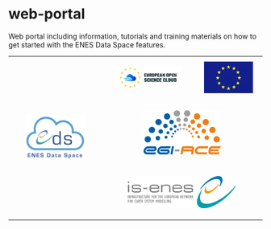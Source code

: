 # web-portal
Web portal including information, tutorials and training materials on how to get started with the ENES Data Space features.

<table>
  <tr>
    <td style="text-align: center" rowspan="3" ><img src="https://github.com/ENES-Data-Space/web-portal/raw/main/img/ENES_DS_logo.png" width="70%"></td>
    <td style="text-align: center; padding-top: 20px; padding-bottom: 20px;"><img src="https://github.com/ENES-Data-Space/web-portal/raw/main/img/eosc_logo.png" width="80%"></td>
    <td style="text-align: center"><img src="https://github.com/ENES-Data-Space/web-portal/raw/main/img/eu.jpg" width="80%"></td>
  </tr>
  <tr>
    <td colspan="2" style="text-align: center; padding-top: 20px; padding-bottom: 20px;"><img src="https://github.com/ENES-Data-Space/web-portal/raw/main/img/egi-ace_logo.png" width="50%"></td>
  </tr>  
  <tr>
    <td colspan="2" style="text-align: center;padding-top: 20px; padding-bottom: 20px;"><img src="https://github.com/ENES-Data-Space/web-portal/raw/main/img/isenes.png" width="70%"></td>
  </tr>  
</table>
